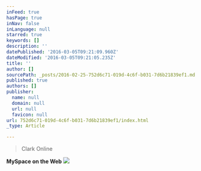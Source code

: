 ```yaml
---
inFeed: true
hasPage: true
inNav: false
inLanguage: null
starred: true
keywords: []
description: ''
datePublished: '2016-03-05T09:21:09.960Z'
dateModified: '2016-03-05T09:21:05.235Z'
title: ''
author: []
sourcePath: _posts/2016-02-25-752d6c71-019d-4c6f-b031-7d6b21839ef1.md
published: true
authors: []
publisher:
  name: null
  domain: null
  url: null
  favicon: null
url: 752d6c71-019d-4c6f-b031-7d6b21839ef1/index.html
_type: Article

---
```

> Clark Online

**MySpace on the Web**
![](https://the-grid-user-content.s3-us-west-2.amazonaws.com/68884857-7eaa-43aa-b66a-b410f553f041.gif)